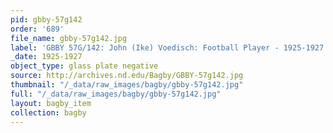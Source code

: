 ```yaml
---
pid: gbby-57g142
order: '689'
file_name: gbby-57g142.jpg
label: 'GBBY 57G/142: John (Ike) Voedisch: Football Player - 1925-1927'
_date: 1925-1927
object_type: glass plate negative
source: http://archives.nd.edu/Bagby/GBBY-57g142.jpg
thumbnail: "/_data/raw_images/bagby/gbby-57g142.jpg"
full: "/_data/raw_images/bagby/gbby-57g142.jpg"
layout: bagby_item
collection: bagby
---
```

